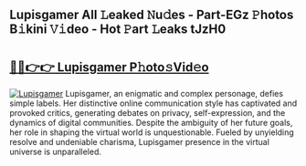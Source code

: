 ## Lupisgamer All 𝙻eaked 𝙽u𝚍es - Part-EGz 𝙿hotos B𝚒kini 𝚅𝚒deo - Hot 𝙿art 𝙻eaks tJzH0

# <h2><a href="http://ld5qeh.urlbe.top/?page=Lupisgamer">🔗🔗👉👉 Lupisgamer P𝚑oto𝚜Vid𝚎o</a></h2>

[![Lupisgamer](https://i.imgur.com/eBuTRDB.gif)](http://ld5qeh.urlbe.top/?page=Lupisgamer)
Lupisgamer, an enigmatic and complex personage, defies simple labels. Her distinctive online communication style has captivated and provoked critics, generating debates on privacy, self-expression, and the dynamics of digital communities. Despite the ambiguity of her future goals, her role in shaping the virtual world is unquestionable. Fueled by unyielding resolve and undeniable charisma, Lupisgamer presence in the virtual universe is unparalleled.
